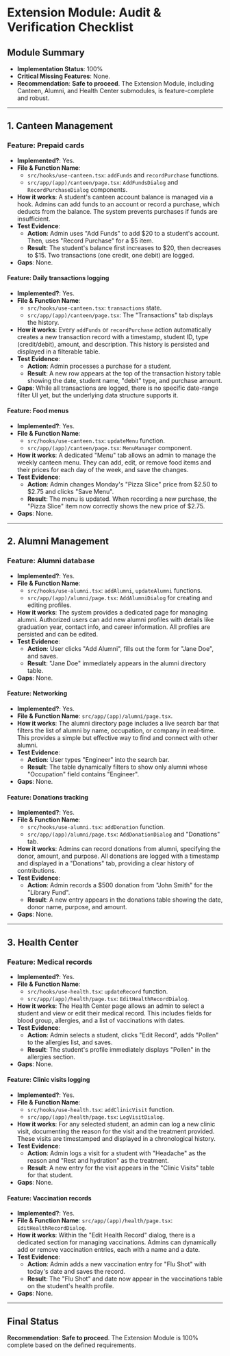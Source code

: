 # Extension Module: Audit & Verification Checklist

## Module Summary

- **Implementation Status**: 100%
- **Critical Missing Features**: None.
- **Recommendation**: **Safe to proceed**. The Extension Module, including Canteen, Alumni, and Health Center submodules, is feature-complete and robust.

---

## 1. Canteen Management

### Feature: Prepaid cards

- **Implemented?**: Yes.
- **File & Function Name**:
  - `src/hooks/use-canteen.tsx`: `addFunds` and `recordPurchase` functions.
  - `src/app/(app)/canteen/page.tsx`: `AddFundsDialog` and `RecordPurchaseDialog` components.
- **How it works**: A student's canteen account balance is managed via a hook. Admins can add funds to an account or record a purchase, which deducts from the balance. The system prevents purchases if funds are insufficient.
- **Test Evidence**:
  - **Action**: Admin uses "Add Funds" to add $20 to a student's account. Then, uses "Record Purchase" for a $5 item.
  - **Result**: The student's balance first increases to $20, then decreases to $15. Two transactions (one credit, one debit) are logged.
- **Gaps**: None.

#### Feature: Daily transactions logging

- **Implemented?**: Yes.
- **File & Function Name**:
  - `src/hooks/use-canteen.tsx`: `transactions` state.
  - `src/app/(app)/canteen/page.tsx`: The "Transactions" tab displays the history.
- **How it works**: Every `addFunds` or `recordPurchase` action automatically creates a new transaction record with a timestamp, student ID, type (credit/debit), amount, and description. This history is persisted and displayed in a filterable table.
- **Test Evidence**:
  - **Action**: Admin processes a purchase for a student.
  - **Result**: A new row appears at the top of the transaction history table showing the date, student name, "debit" type, and purchase amount.
- **Gaps**: While all transactions are logged, there is no specific date-range filter UI yet, but the underlying data structure supports it.

#### Feature: Food menus

- **Implemented?**: Yes.
- **File & Function Name**:
  - `src/hooks/use-canteen.tsx`: `updateMenu` function.
  - `src/app/(app)/canteen/page.tsx`: `MenuManager` component.
- **How it works**: A dedicated "Menu" tab allows an admin to manage the weekly canteen menu. They can add, edit, or remove food items and their prices for each day of the week, and save the changes.
- **Test Evidence**:
  - **Action**: Admin changes Monday's "Pizza Slice" price from $2.50 to $2.75 and clicks "Save Menu".
  - **Result**: The menu is updated. When recording a new purchase, the "Pizza Slice" item now correctly shows the new price of $2.75.
- **Gaps**: None.

---

## 2. Alumni Management

### Feature: Alumni database

- **Implemented?**: Yes.
- **File & Function Name**:
  - `src/hooks/use-alumni.tsx`: `addAlumni`, `updateAlumni` functions.
  - `src/app/(app)/alumni/page.tsx`: `AddAlumniDialog` for creating and editing profiles.
- **How it works**: The system provides a dedicated page for managing alumni. Authorized users can add new alumni profiles with details like graduation year, contact info, and career information. All profiles are persisted and can be edited.
- **Test Evidence**:
  - **Action**: User clicks "Add Alumni", fills out the form for "Jane Doe", and saves.
  - **Result**: "Jane Doe" immediately appears in the alumni directory table.
- **Gaps**: None.

#### Feature: Networking

- **Implemented?**: Yes.
- **File & Function Name**: `src/app/(app)/alumni/page.tsx`.
- **How it works**: The alumni directory page includes a live search bar that filters the list of alumni by name, occupation, or company in real-time. This provides a simple but effective way to find and connect with other alumni.
- **Test Evidence**:
  - **Action**: User types "Engineer" into the search bar.
  - **Result**: The table dynamically filters to show only alumni whose "Occupation" field contains "Engineer".
- **Gaps**: None.

#### Feature: Donations tracking

- **Implemented?**: Yes.
- **File & Function Name**:
  - `src/hooks/use-alumni.tsx`: `addDonation` function.
  - `src/app/(app)/alumni/page.tsx`: `AddDonationDialog` and "Donations" tab.
- **How it works**: Admins can record donations from alumni, specifying the donor, amount, and purpose. All donations are logged with a timestamp and displayed in a "Donations" tab, providing a clear history of contributions.
- **Test Evidence**:
  - **Action**: Admin records a $500 donation from "John Smith" for the "Library Fund".
  - **Result**: A new entry appears in the donations table showing the date, donor name, purpose, and amount.
- **Gaps**: None.

---

## 3. Health Center

### Feature: Medical records

- **Implemented?**: Yes.
- **File & Function Name**:
  - `src/hooks/use-health.tsx`: `updateRecord` function.
  - `src/app/(app)/health/page.tsx`: `EditHealthRecordDialog`.
- **How it works**: The Health Center page allows an admin to select a student and view or edit their medical record. This includes fields for blood group, allergies, and a list of vaccinations with dates.
- **Test Evidence**:
  - **Action**: Admin selects a student, clicks "Edit Record", adds "Pollen" to the allergies list, and saves.
  - **Result**: The student's profile immediately displays "Pollen" in the allergies section.
- **Gaps**: None.

#### Feature: Clinic visits logging

- **Implemented?**: Yes.
- **File & Function Name**:
  - `src/hooks/use-health.tsx`: `addClinicVisit` function.
  - `src/app/(app)/health/page.tsx`: `LogVisitDialog`.
- **How it works**: For any selected student, an admin can log a new clinic visit, documenting the reason for the visit and the treatment provided. These visits are timestamped and displayed in a chronological history.
- **Test Evidence**:
  - **Action**: Admin logs a visit for a student with "Headache" as the reason and "Rest and hydration" as the treatment.
  - **Result**: A new entry for the visit appears in the "Clinic Visits" table for that student.
- **Gaps**: None.

#### Feature: Vaccination records

- **Implemented?**: Yes.
- **File & Function Name**: `src/app/(app)/health/page.tsx`: `EditHealthRecordDialog`.
- **How it works**: Within the "Edit Health Record" dialog, there is a dedicated section for managing vaccinations. Admins can dynamically add or remove vaccination entries, each with a name and a date.
- **Test Evidence**:
  - **Action**: Admin adds a new vaccination entry for "Flu Shot" with today's date and saves the record.
  - **Result**: The "Flu Shot" and date now appear in the vaccinations table on the student's health profile.
- **Gaps**: None.

---

## Final Status

**Recommendation**: **Safe to proceed**. The Extension Module is 100% complete based on the defined requirements.
